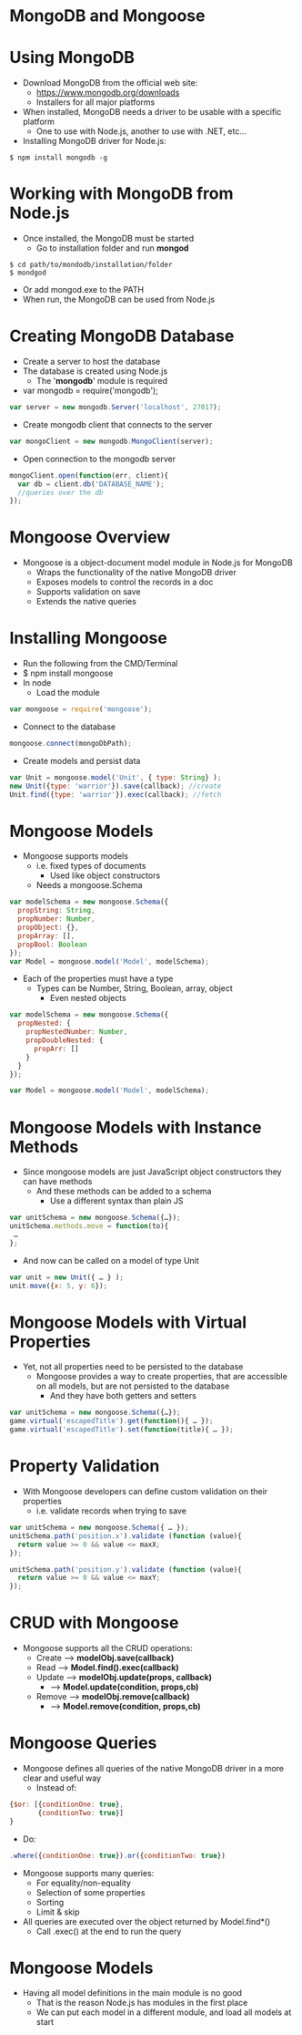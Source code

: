 <!-- section start -->
<!-- attr: { id:'', class:'slide-title', showInPresentation:true, hasScriptWrapper:true } -->
# MongoDB and Mongoose

# Using MongoDB
- Download MongoDB from the official web site:
  - https://www.mongodb.org/downloads
  - Installers for all major platforms
- When installed, MongoDB needs a driver to be usable with a specific platform
  - One to use with Node.js, another to use with .NET, etc…
- Installing MongoDB driver for Node.js:

```node
$ npm install mongodb -g
```

# Working with MongoDB from Node.js
- Once installed, the MongoDB must be started
  - Go to installation folder and run **mongod**

```node
$ cd path/to/mondodb/installation/folder
$ mondgod
```
  - Or add mongod.exe to the PATH
- When run, the MongoDB can be used from Node.js

# Creating MongoDB Database
  - Create a server to host the database
- The database is created using Node.js
  - The '**mongodb**' module is required
- var mongodb = require('mongodb');

```javascript
var server = new mongodb.Server('localhost', 27017);
```

  - Create mongodb client that connects to the server

```javascript
var mongoClient = new mongodb.MongoClient(server);
```

  - Open connection to the mongodb server

```javascript
mongoClient.open(function(err, client){
  var db = client.db('DATABASE_NAME');
  //queries over the db
});
```

# Mongoose Overview
- Mongoose is a object-document model module in Node.js for MongoDB
  - Wraps the functionality of the native MongoDB driver
  - Exposes models to control the records in a doc
  - Supports validation on save
  - Extends the native queries

# Installing Mongoose
- Run the following from the CMD/Terminal
- $ npm install mongoose
- In node
  - Load the module

```javascript
var mongoose = require('mongoose');
```

  - Connect to the database

```javascript
mongoose.connect(mongoDbPath);
```

  - Create models and persist data

```javascript
var Unit = mongoose.model('Unit', { type: String} );
new Unit({type: 'warrior'}).save(callback); //create
Unit.find({type: 'warrior'}).exec(callback); //fetch
```

# Mongoose Models
- Mongoose supports models
  - i.e. fixed types of documents
    - Used like object constructors
  - Needs a mongoose.Schema

```js
var modelSchema = new mongoose.Schema({
  propString: String,
  propNumber: Number,
  propObject: {},
  propArray: [],
  propBool: Boolean
});
var Model = mongoose.model('Model', modelSchema);
```


<!-- attr: { showInPresentation:true, hasScriptWrapper:true } -->
<!-- # Mongoose Models -->
- Each of the properties must have a type
  - Types can be Number, String, Boolean, array, object
    - Even nested objects

```js
var modelSchema = new mongoose.Schema({
  propNested: {
    propNestedNumber: Number,
    propDoubleNested: {
      propArr: []
    }
  }
});

var Model = mongoose.model('Model', modelSchema);
```

# Mongoose Models with Instance Methods
- Since mongoose models are just JavaScript object constructors they can have methods
  - And these methods can be added to a schema
    - Use a different syntax than plain JS

```javascript
var unitSchema = new mongoose.Schema({…});
unitSchema.methods.move = function(to){
 …
};
```

- And now can be called on a model of type Unit

```javascript
var unit = new Unit({ … } );
unit.move({x: 5, y: 6});
```

# Mongoose Models with Virtual Properties
- Yet, not all properties need to be persisted to the database
  - Mongoose provides a way to create properties, that are accessible on all models, but are not persisted to the database
    - And they have both getters and setters

```javascript
var unitSchema = new mongoose.Schema({…});
game.virtual('escapedTitle').get(function(){ … });
game.virtual('escapedTitle').set(function(title){ … });
```

# Property Validation
- With Mongoose developers can define custom validation on their properties
  - i.e. validate records when trying to save

```js
var unitSchema = new mongoose.Schema({ … });
unitSchema.path('position.x').validate (function (value){
  return value >= 0 && value <= maxX;
});

unitSchema.path('position.y').validate (function (value){
  return value >= 0 && value <= maxY;
});
```

# CRUD with Mongoose
- Mongoose supports all the CRUD operations:
  - Create –> **modelObj.save(callback)**
  - Read –> **Model.find().exec(callback)**
  - Update –> **modelObj.update(props, callback)**
    - –> **Model.update(condition, props,cb)**
  - Remove –> **modelObj.remove(callback)**
    - –> **Model.remove(condition, props,cb)**

# Mongoose Queries
- Mongoose defines all queries of the native MongoDB driver in a more clear and useful way
  - Instead of:

```javascript
{$or: [{conditionOne: true},
       {conditionTwo: true}]
}
```

  - Do:

```javascript
.where({conditionOne: true}).or({conditionTwo: true})
```

- Mongoose supports many queries:
  - For equality/non-equality
  - Selection of some properties
  - Sorting
  - Limit & skip
- All queries are executed over the object returned by Model.find*()
  - Call .exec() at the end to run the query

# Mongoose Models
- Having all model definitions in the main module is no good
  - That is the reason Node.js has modules in the first place
  - We can put each model in a different module, and load all models at start